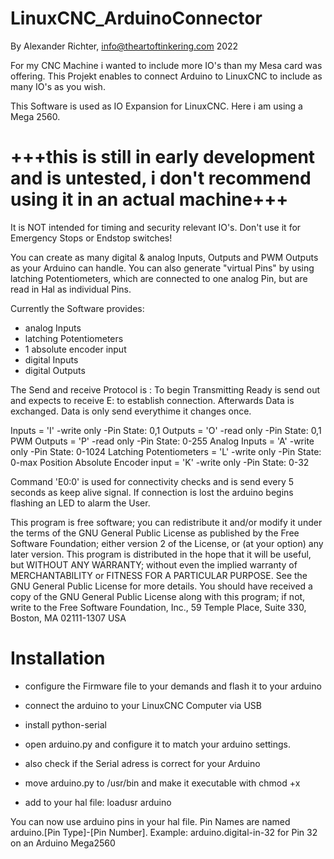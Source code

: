 
# LinuxCNC_ArduinoConnector
By Alexander Richter, info@theartoftinkering.com 2022


For my CNC Machine i wanted to include more IO's than my Mesa card was offering. This Projekt enables to connect Arduino to LinuxCNC to include as many IO's as you wish.

This Software is used as IO Expansion for LinuxCNC. Here i am using a Mega 2560.
# +++this is still in early development and is untested, i don't recommend using it in an actual machine+++
It is NOT intended for timing and security relevant IO's. Don't use it for Emergency Stops or Endstop switches!

You can create as many digital & analog Inputs, Outputs and PWM Outputs as your Arduino can handle.
You can also generate "virtual Pins" by using latching Potentiometers, which are connected to one analog Pin, but are read in Hal as individual Pins.

Currently the Software provides: 
- analog Inputs
- latching Potentiometers
- 1 absolute encoder input
- digital Inputs
- digital Outputs

The Send and receive Protocol is <Signal><PinNumber>:<Pin State>
To begin Transmitting Ready is send out and expects to receive E: to establish connection. Afterwards Data is exchanged.
Data is only send everythime it changes once.

Inputs                  = 'I' -write only  -Pin State: 0,1
Outputs                 = 'O' -read only   -Pin State: 0,1
PWM Outputs             = 'P' -read only   -Pin State: 0-255
Analog Inputs           = 'A' -write only  -Pin State: 0-1024
Latching Potentiometers = 'L' -write only  -Pin State: 0-max Position
Absolute Encoder input  = 'K' -write only  -Pin State: 0-32

Command 'E0:0' is used for connectivity checks and is send every 5 seconds as keep alive signal. If connection is lost the arduino begins flashing an LED to alarm the User. 

This program is free software; you can redistribute it and/or modify
it under the terms of the GNU General Public License as published by
the Free Software Foundation; either version 2 of the License, or
(at your option) any later version.
This program is distributed in the hope that it will be useful,
but WITHOUT ANY WARRANTY; without even the implied warranty of
MERCHANTABILITY or FITNESS FOR A PARTICULAR PURPOSE.
See the GNU General Public License for more details.
You should have received a copy of the GNU General Public License
along with this program; if not, write to the Free Software
Foundation, Inc., 59 Temple Place, Suite 330, Boston, MA  02111-1307  USA


# Installation
- configure the Firmware file to your demands and flash it to your arduino
- connect the arduino to your LinuxCNC Computer via USB
- install python-serial
- open arduino.py and configure it to match your arduino settings. 
- also check if the Serial adress is correct for your Arduino
- move arduino.py to  /usr/bin and make it executable with chmod +x

- add to your hal file: loadusr arduino


You can now use arduino pins in your hal file. 
Pin Names are named arduino.[Pin Type]-[Pin Number]. Example:
arduino.digital-in-32 for Pin 32 on an Arduino Mega2560
